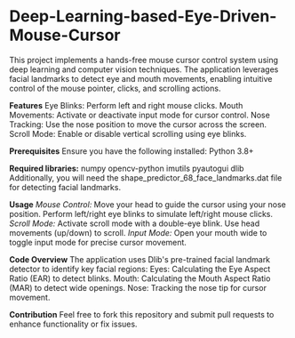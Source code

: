 # Deep-Learning-based-Eye-Driven-Mouse-Cursor
This project implements a hands-free mouse cursor control system using deep learning and computer vision techniques. The application leverages facial landmarks to detect eye and mouth movements, enabling intuitive control of the mouse pointer, clicks, and scrolling actions.

**Features**
Eye Blinks: Perform left and right mouse clicks.
Mouth Movements: Activate or deactivate input mode for cursor control.
Nose Tracking: Use the nose position to move the cursor across the screen.
Scroll Mode: Enable or disable vertical scrolling using eye blinks.

**Prerequisites**
Ensure you have the following installed:
Python 3.8+

**Required libraries:**
numpy
opencv-python
imutils
pyautogui
dlib
Additionally, you will need the shape_predictor_68_face_landmarks.dat file for detecting facial landmarks.

**Usage**
_Mouse Control:_
Move your head to guide the cursor using your nose position.
Perform left/right eye blinks to simulate left/right mouse clicks.
_Scroll Mode:_
Activate scroll mode with a double-eye blink.
Use head movements (up/down) to scroll.
_Input Mode:_
Open your mouth wide to toggle input mode for precise cursor movement.

**Code Overview**
The application uses Dlib's pre-trained facial landmark detector to identify key facial regions:
Eyes: Calculating the Eye Aspect Ratio (EAR) to detect blinks.
Mouth: Calculating the Mouth Aspect Ratio (MAR) to detect wide openings.
Nose: Tracking the nose tip for cursor movement.

**Contribution**
Feel free to fork this repository and submit pull requests to enhance functionality or fix issues.
